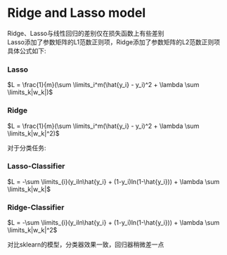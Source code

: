 # Ridge and Lasso model  
Ridge、Lasso与线性回归的差别仅在损失函数上有些差别  
Lasso添加了参数矩阵的L1范数正则项，Ridge添加了参数矩阵的L2范数正则项  
具体公式如下:  
### Lasso  
$L = \frac{1}{m}(\sum \limits_i^m(\hat{y_i} - y_i)^2 + \lambda \sum \limits_k|w_k|)$  
### Ridge  
$L = \frac{1}{m}(\sum \limits_i^m(\hat{y_i} - y_i)^2 + \lambda \sum \limits_k|w_k|^2)$  


对于分类任务: 
### Lasso-Classifier
$L = -\sum \limits_{i}(y_iln\hat{y_i} + (1-y_i)ln(1-\hat{y_i})) + \lambda \sum \limits_k|w_k|$
### Ridge-Classifier  
$L = -\sum \limits_{i}(y_iln\hat{y_i} + (1-y_i)ln(1-\hat{y_i})) + \lambda \sum \limits_k|w_k|^2$  

对比sklearn的模型，分类器效果一致，回归器稍微差一点
